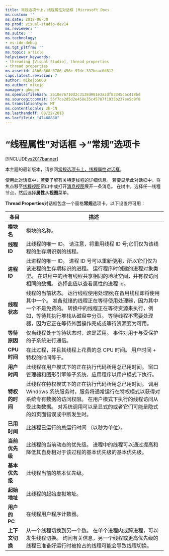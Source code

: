 ```yaml
---
title: 常规选项卡上，线程属性对话框 |Microsoft Docs
ms.custom: ''
ms.date: 2018-06-30
ms.prod: visual-studio-dev14
ms.reviewer: ''
ms.suite: ''
ms.technology:
- vs-ide-debug
ms.tgt_pltfrm: ''
ms.topic: article
helpviewer_keywords:
- threading [Visual Studio], thread properties
- thread properties
ms.assetid: 46b6c668-6786-456e-97dc-337bcac0d812
caps.latest.revision: 7
author: mikejo5000
ms.author: mikejo
manager: ghogen
ms.openlocfilehash: 2610e76710d2c3138d981e3a2df83345cac418bd
ms.sourcegitcommit: 55f7ce2d5d2e458e35c45787f1935b237ee5c9f8
ms.translationtype: MT
ms.contentlocale: zh-CN
ms.lasthandoff: 08/22/2018
ms.locfileid: "47468880"
---
```

# <a name="general-tab-thread-properties-dialog-box"></a>“线程属性”对话框 ->“常规”选项卡
[!INCLUDE[vs2017banner](../includes/vs2017banner.md)]

本主题的最新版本，请参阅[常规选项卡上，线程属性对话框](https://docs.microsoft.com/visualstudio/debugger/general-tab-thread-properties-dialog-box)。  
  
使用此对话框中，若要了解有关特定线程的详细信息。 若要显示此对话框中，将焦点移至[线程视图](../debugger/threads-view.md)窗口中或打开[消息视图](../debugger/messages-view.md)展开一条消息。 在树中，选择任一线程节点，然后选择**属性**从**视图**菜单。  
  
 **Thread Properties**对话框包含一个窗格**常规**选项卡。以下设置将可用：  
  
|条目|描述|  
|-----------|-----------------|  
|**模块名**|模块的名称。|  
|**线程 ID**|此线程的唯一 ID。 请注意，将重用线程 ID 号;它们仅为该线程的生存期识别的线程。|  
|**进程 ID**|此进程的唯一 ID。 进程 ID 号可以重新使用，所以它们仅为该进程的生存期标识的进程。 运行程序时创建的进程对象类型。 在进程中的所有线程共享相同的地址空间，并有权访问相同的数据。 选择此值以查看属性的进程 id。|  
|**线程状态**|线程的当前状态。 运行线程使用处理器;在备用线程即将使用其中一个。 准备就绪的线程正在等待使用处理器，因为其中一个不是免费的。 转换中的线程正在等待资源来执行，例如，等待其执行堆栈从磁盘中分页。 等待线程不需要处理器，因为它正在等待外围操作完成或等待资源变为可用。|  
|**等待原因**|仅当线程处于等待状态时，这是适用。 事件对用于与受保护的子系统进行通信。|  
|**CPU 时间**|在此过程，并且其线程上花费的总 CPU 时间。 用户时间 + 特权的时间等于。|  
|**用户时间**|此线程在用户模式下的正在执行代码所用总已用时间。 窗口管理器和图形引擎等子系统，应用程序以用户模式下执行。|  
|**特权的时间**|此线程在特权模式下的正在执行代码所用总已用时间。 调用 Windows 系统服务时，服务将通常运行在特权模式以获得对系统专有数据的访问权限。 在用户模式下执行的线程访问从受此类数据。 对系统调用可以是显式的或者它们可能是隐式的如页面错误或中断发生时。|  
|**已用时间**|此线程已运行的总运行时间 （以秒为单位）。|  
|**当前优先级**|此线程的当前动态的优先级。 进程中的线程可以通过提高和降低其自身相对于该过程的基本优先级的基本优先级。|  
|**基本优先级**|此线程当前的基本优先级。|  
|**起始地址**|此线程的起始虚拟地址。|  
|**用户的 PC**|在线程用户程序计数器。|  
|**上下文切换**|从一个线程切换到另一个数。 在单个进程内或跨进程，可以发生线程切换。 询问有关信息，另一个线程或更高优先级的线程已准备好运行时被抢占的线程可能会导致线程切换。|



